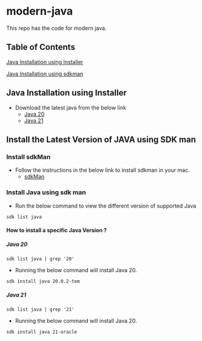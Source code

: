 # modern-java

This repo has the code for modern java.

## Table of Contents

[Java Installation using Installer](#java-installation-using-installer)

[Java Installation using sdkman](#install-java-using-sdk-man)

## Java Installation using Installer

- Download the latest java from the below link
  - [Java 20](https://www.oracle.com/java/technologies/javase/jdk20-archive-downloads.html)
  - [Java 21](https://www.oracle.com/java/technologies/downloads/)

## Install the Latest Version of JAVA using SDK man

### Install sdkMan

- Follow the instructions in the below link to install sdkman in your mac.
  - [sdkMan](https://sdkman.io/install)

### Install Java using sdk man

- Run the below command to view the different version of supported Java
```agsl
sdk list java
```
#### How to install a specific Java Version ?

##### Java 20

```linux
sdk list java | grep '20'
```
- Running the below command will install Java 20.

```linux
sdk install java 20.0.2-tem
```

##### Java 21

```linux
sdk list java | grep '21'
```
- Running the below command will install Java 20.

```linux
sdk install java 21-oracle
```
